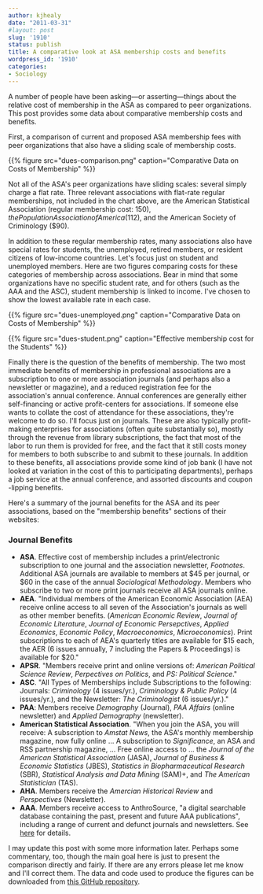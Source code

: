 ```yaml
---
author: kjhealy
date: "2011-03-31"
#layout: post
slug: '1910'
status: publish
title: A comparative look at ASA membership costs and benefits
wordpress_id: '1910'
categories:
- Sociology
---
```


A number of people have been asking—or asserting—things about the relative cost of membership in the ASA as compared to peer organizations. This post provides some data about comparative membership costs and benefits.

First, a comparison of current and proposed ASA membership fees with peer organizations that also have a sliding scale of membership costs.


{{% figure src="dues-comparison.png" caption="Comparative Data on Costs of Membership" %}}

Not all of the ASA's peer organizations have sliding scales: several simply charge a flat rate. Three relevant associations with flat-rate regular memberships, not included in the chart above, are the American Statistical Association (regular membership cost: $150), the Population Association of America ($112), and the American Society of Criminology ($90).

In addition to these regular membership rates, many associations also have special rates for students, the unemployed, retired members, or resident citizens of low-income countries. Let's focus just on student and unemployed members. Here are two figures comparing costs for these categories of membership across associations. Bear in mind that some organizations have no specific student rate, and for others (such as the AAA and the ASC), student membership is linked to income. I've chosen to show the lowest available rate in each case.

{{% figure src="dues-unemployed.png" caption="Comparative Data on Costs of Membership" %}}

{{% figure src="dues-student.png" caption="Effective membership cost for the Students" %}}


Finally there is the question of the benefits of membership. The two most immediate benefits of membership in professional associations are a subscription to one or more association journals (and perhaps also a newsletter or magazine), and a reduced registration fee for the association's annual conference. Annual conferences are generally either self-financing or active profit-centers for associations. If someone else wants to collate the cost of attendance for these associations, they're welcome to do so. I'll focus just on journals. These are also typically profit-making enterprises for associations (often quite substantially so), mostly through the revenue from library subscriptions, the fact that most of the labor to run them is provided for free, and the fact that it still costs money for members to both subscribe to and submit to these journals. In addition to these benefits, all associations provide some kind of job bank (I have not looked at variation in the cost of this to participating departments), perhaps a job service at the annual conference, and assorted discounts and coupon -lipping benefits.

Here's a summary of the journal benefits for the ASA and its peer associations, based on the "membership benefits" sections of their websites:

### Journal Benefits

-   **ASA**. Effective cost of membership includes a print/electronic subscription to one journal and the association newsletter, *Footnotes*. Additional ASA journals are available to members at $45 per journal, or $60 in the case of the annual *Sociological Methodology*. Members who subscribe to two or more print journals receive all ASA journals online.
-   **AEA**. "Individual members of the American Economic Association (AEA) receive online access to all seven of the Association's journals as well as other member benefits. (*American Economic Review*, *Journal of Economic Literature*, *Journal of Economic Persepctives*, *Applied Economics*, *Economic Policy*, *Macroeconomics*, *Microeconomics*). Print subscriptions to each of AEA's quarterly titles are available for $15 each, the AER (6 issues annually, 7 including the Papers & Proceedings) is available for $20."
-   **APSR**. "Members receive print and online versions of: *American Political Science Review*, *Perpectives on Politics*, and *PS: Political Science*."
-   **ASC**. "All Types of Memberships include Subscriptions to the following: Journals: *Criminology* (4 issues/yr.), *Criminology & Public Policy* (4 issues/yr.), and the Newsletter: *The Criminologist* (6 issues/yr.)."
-   **PAA**: Members receive *Demography* (Journal), *PAA Affairs* (online newsletter) and *Applied Demography* (newsletter).
-   **American Statistical Association**. "When you join the ASA, you will receive: A subscription to *Amstat News*, the ASA's monthly membership magazine, now fully online … A subscription to *Significance*, an ASA and RSS partnership magazine, … Free online access to … the *Journal of the American Statistical Association* (JASA), *Journal of Business & Economic Statistics* (JBES), *Statistics in Biopharmaceutical Research* (SBR), *Statistical Analysis and Data Mining* (SAM)+, and *The American Statistician* (TAS).
-   **AHA**. Members receive the *Amercian Historical Review* and *Perspectives* (Newsletter).
-   **AAA**. Members receive access to AnthroSource, "a digital searchable database containing the past, present and future AAA publications", including a range of current and defunct journals and newsletters. See [here](http://www.aaanet.org/publications/anthrosource/index.cfm) for details.

I may update this post with some more information later. Perhaps some commentary, too, though the main goal here is just to present the comparison directly and fairly. If there are any errors please let me know and I'll correct them. The data and code used to produce the figures can be downloaded from [this GitHub repository](https://github.com/kjhealy/asa-dues).
